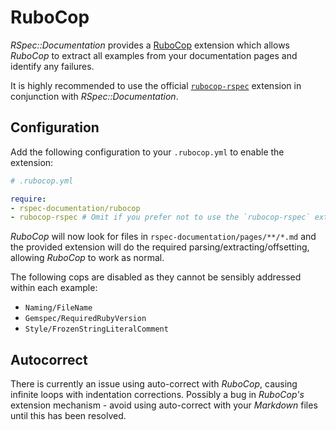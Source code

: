# RuboCop

_RSpec::Documentation_ provides a [RuboCop](https://rubocop.org) extension which allows _RuboCop_ to extract all examples from your documentation pages and identify any failures.

It is highly recommended to use the official [`rubocop-rspec`](https://github.com/rubocop/rubocop-rspec) extension in conjunction with _RSpec::Documentation_.

## Configuration

Add the following configuration to your `.rubocop.yml` to enable the extension:

```yaml
# .rubocop.yml

require:
- rspec-documentation/rubocop
- rubocop-rspec # Omit if you prefer not to use the `rubocop-rspec` extension.
```

_RuboCop_ will now look for files in `rspec-documentation/pages/**/*.md` and the provided extension will do the required parsing/extracting/offsetting, allowing _RuboCop_ to work as normal.

The following cops are disabled as they cannot be sensibly addressed within each example:

* `Naming/FileName`
* `Gemspec/RequiredRubyVersion`
* `Style/FrozenStringLiteralComment`

## Autocorrect

There is currently an issue using auto-correct with _RuboCop_, causing infinite loops with indentation corrections. Possibly a bug in _RuboCop's_ extension mechanism - avoid using auto-correct with your _Markdown_ files until this has been resolved.
